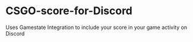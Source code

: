 # CSGO-score-for-Discord
Uses Gamestate Integration to include your score in your game activity on Discord
